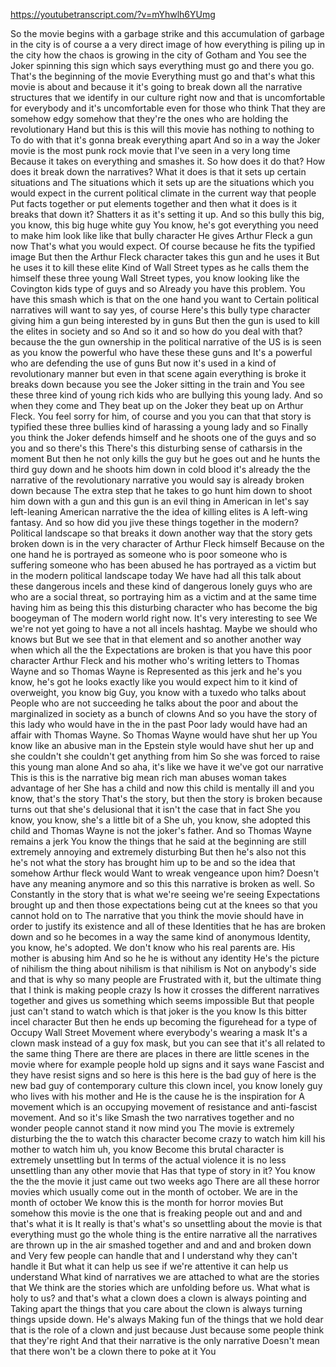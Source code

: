 https://youtubetranscript.com/?v=mYhwlh6YUmg

 So the movie begins with a garbage strike and this accumulation of garbage in the city is of course a a very direct image of how everything is piling up in the city how the chaos is growing in the city of Gotham and You see the Joker spinning this sign which says everything must go and there you go. That's the beginning of the movie Everything must go and that's what this movie is about and because it it's going to break down all the narrative structures that we identify in our culture right now and that is uncomfortable for everybody and it's uncomfortable even for those who think That they are somehow edgy somehow that they're the ones who are holding the revolutionary Hand but this is this will this movie has nothing to nothing to To do with that it's gonna break everything apart And so in a way the Joker movie is the most punk rock movie that I've seen in a very long time Because it takes on everything and smashes it. So how does it do that? How does it break down the narratives? What it does is that it sets up certain situations and The situations which it sets up are the situations which you would expect in the current political climate in the current way that people Put facts together or put elements together and then what it does is it breaks that down it? Shatters it as it's setting it up. And so this bully this big, you know, this big huge white guy You know, he's got everything you need to make him look like like that bully character He gives Arthur Fleck a gun now That's what you would expect. Of course because he fits the typified image But then the Arthur Fleck character takes this gun and he uses it But he uses it to kill these elite Kind of Wall Street types as he calls them the himself these three young Wall Street types, you know looking like the Covington kids type of guys and so Already you have this problem. You have this smash which is that on the one hand you want to Certain political narratives will want to say yes, of course Here's this bully type character giving him a gun being interested by in guns But then the gun is used to kill the elites in society and so And so it and so how do you deal with that? because the the gun ownership in the political narrative of the US is is seen as you know the powerful who have these these guns and It's a powerful who are defending the use of guns But now it's used in a kind of revolutionary manner but even in that scene again everything is broke it breaks down because you see the Joker sitting in the train and You see these three kind of young rich kids who are bullying this young lady. And so when they come and They beat up on the Joker they beat up on Arthur Fleck. You feel sorry for him, of course and you you can that that story is typified these three bullies kind of harassing a young lady and so Finally you think the Joker defends himself and he shoots one of the guys and so you and so there's this There's this disturbing sense of catharsis in the moment But then he not only kills the guy but he goes out and he hunts the third guy down and he shoots him down in cold blood it's already the the narrative of the revolutionary narrative you would say is already broken down because The extra step that he takes to go hunt him down to shoot him down with a gun and this gun is an evil thing in American in let's say left-leaning American narrative the the idea of killing elites is A left-wing fantasy. And so how did you jive these things together in the modern? Political landscape so that breaks it down another way that the story gets broken down is in the very character of Arthur Fleck himself Because on the one hand he is portrayed as someone who is poor someone who is suffering someone who has been abused he has portrayed as a victim but in the modern political landscape today We have had all this talk about these dangerous incels and these kind of dangerous lonely guys who are who are a social threat, so portraying him as a victim and at the same time having him as being this this disturbing character who has become the big boogeyman of The modern world right now. It's very interesting to see We we're not yet going to have a not all incels hashtag. Maybe we should who knows but But we see that in that element and so another another way when which all the the Expectations are broken is that you have this poor character Arthur Fleck and his mother who's writing letters to Thomas Wayne and so Thomas Wayne is Represented as this jerk and he's you know, he's got he looks exactly like you would expect him to it kind of overweight, you know big Guy, you know with a tuxedo who talks about People who are not succeeding he talks about the poor and about the marginalized in society as a bunch of clowns And so you have the story of this lady who would have in the in the past Poor lady would have had an affair with Thomas Wayne. So Thomas Wayne would have shut her up You know like an abusive man in the Epstein style would have shut her up and she couldn't she couldn't get anything from him So she was forced to raise this young man alone And so aha, it's like we have it we've got our narrative This is this is the narrative big mean rich man abuses woman takes advantage of her She has a child and now this child is mentally ill and you know, that's the story That's the story, but then the story is broken because turns out that she's delusional that it isn't the case that in fact She you know, you know, she's a little bit of a She uh, you know, she adopted this child and Thomas Wayne is not the joker's father. And so Thomas Wayne remains a jerk You know the things that he said at the beginning are still extremely annoying and extremely disturbing But then he's also not this he's not what the story has brought him up to be and so the idea that somehow Arthur fleck would Want to wreak vengeance upon him? Doesn't have any meaning anymore and so this this narrative is broken as well. So Constantly in the story that is what we're seeing we're seeing Expectations brought up and then those expectations being cut at the knees so that you cannot hold on to The narrative that you think the movie should have in order to justify its existence and all of these Identities that he has are broken down and so he becomes in a way the same kind of anonymous Identity, you know, he's adopted. We don't know who his real parents are. His mother is abusing him And so he he is without any identity He's the picture of nihilism the thing about nihilism is that nihilism is Not on anybody's side and that is why so many people are Frustrated with it, but the ultimate thing that I think is making people crazy Is how it crosses the different narratives together and gives us something which seems impossible But that people just can't stand to watch which is that joker is the you know Is this bitter incel character But then he ends up becoming the figurehead for a type of Occupy Wall Street Movement where everybody's wearing a mask It's a clown mask instead of a guy fox mask, but you can see that it's all related to the same thing There are there are places in there are little scenes in the movie where for example people hold up signs and it says wane Fascist and they have resist signs and so here is this here is the bad guy of here is the new bad guy of contemporary culture this clown incel, you know lonely guy who lives with his mother and He is the cause he is the inspiration for A movement which is an occupying movement of resistance and anti-fascist movement. And so it's like Smash the two narratives together and no wonder people cannot stand it now mind you The movie is extremely disturbing the the to watch this character become crazy to watch him kill his mother to watch him uh, you know Become this brutal character is extremely unsettling but In terms of the actual violence it is no less unsettling than any other movie that Has that type of story in it? You know the the the movie it just came out two weeks ago There are all these horror movies which usually come out in the month of october. We are in the month of october We know this is the month for horror movies But somehow this movie is the one that is freaking people out and and and that's what it is It really is that's what's so unsettling about the movie is that everything must go the whole thing is the entire narrative all the narratives are thrown up in the air smashed together and and and and broken down and Very few people can handle that and I understand why they can't handle it But what it can help us see if we're attentive it can help us understand What kind of narratives we are attached to what are the stories that We think are the stories which are unfolding before us. What what is holy to us? and that's what a clown does a clown is always pointing and Taking apart the things that you care about the clown is always turning things upside down. He's always Making fun of the things that we hold dear that is the role of a clown and just because Just because some people think that they're right And that their narrative is the only narrative Doesn't mean that there won't be a clown there to poke at it You